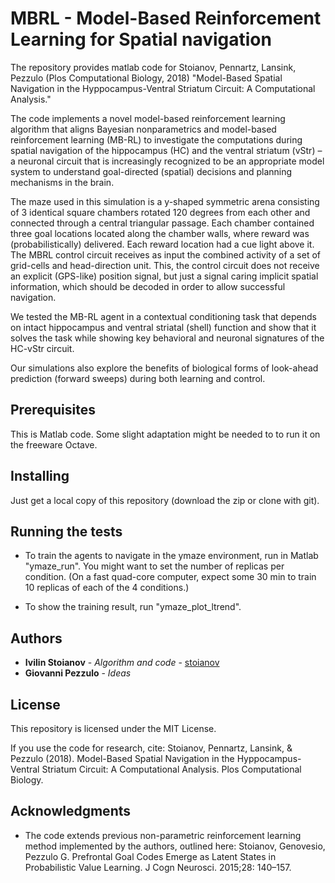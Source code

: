 # MBRL - Model-Based Reinforcement Learning for Spatial navigation

The repository provides matlab code for Stoianov, Pennartz, Lansink, Pezzulo (Plos Computational Biology, 2018) "Model-Based Spatial Navigation in the Hyppocampus-Ventral Striatum Circuit: A Computational Analysis."

The code implements a novel model-based reinforcement learning algorithm that aligns Bayesian nonparametrics and model-based reinforcement learning (MB-RL) to investigate the computations during spatial navigation of the hippocampus (HC) and the ventral striatum (vStr) – a neuronal circuit that is increasingly recognized to be an appropriate model system to understand goal-directed (spatial) decisions and planning mechanisms in the brain. 

The maze used in this simulation is a y-shaped symmetric arena consisting of 3 identical square chambers rotated 120 degrees from each other and connected through a central triangular passage. Each chamber contained three goal locations located along the chamber walls, where reward was (probabilistically) delivered. Each reward location had a cue light above it. The MBRL control circuit receives as input the combined activity of a set of grid-cells and head-direction unit. This, the control circuit does not receive an explicit (GPS-like) position signal, but just a signal caring implicit spatial information, which should be decoded in order to allow successful navigation.

We tested the MB-RL agent in a contextual conditioning task that depends on intact hippocampus and ventral striatal (shell) function and show that it solves the task while showing key behavioral and neuronal signatures of the HC-vStr circuit. 

Our simulations also explore the benefits of biological forms of look-ahead prediction (forward sweeps) during both learning and control. 

## Prerequisites

This is Matlab code. Some slight adaptation might be needed to to run it on the freeware Octave.

## Installing

Just get a local copy of this repository (download the zip or clone with git).
  
## Running the tests

* To train the agents to navigate in the ymaze environment, run in Matlab "ymaze_run". You might want to set the number of replicas per condition. (On a fast quad-core computer, expect some 30 min to train 10 replicas of each of the 4 conditions.)

* To show the training result, run "ymaze_plot_ltrend".

## Authors

* **Ivilin Stoianov** - *Algorithm and code* - [stoianov](https://github.com/stoianov)
* **Giovanni Pezzulo** - *Ideas*

## License

This repository is licensed under the MIT License.

If you use the code for research, cite: Stoianov, Pennartz, Lansink, & Pezzulo (2018). Model-Based Spatial Navigation in the Hyppocampus-Ventral Striatum Circuit: A Computational Analysis. Plos Computational Biology.

## Acknowledgments

* The code extends previous non-parametric reinforcement learning method implemented by the authors, outlined here: Stoianov, Genovesio, Pezzulo G. Prefrontal Goal Codes Emerge as Latent States in Probabilistic Value Learning. J Cogn Neurosci. 2015;28: 140–157. 

